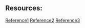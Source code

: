 ## Resources:
[Reference1](https://www.javatpoint.com/ds-linked-list-implementation-of-stack)
[Reference2](https://osgoodgunawan.medium.com/stack-and-queue-in-linkedlist-javascript-76ca86dd95fe)
[Reference3](https://learnersbucket.com/tutorials/data-structures/implement-queue-using-linked-list/)